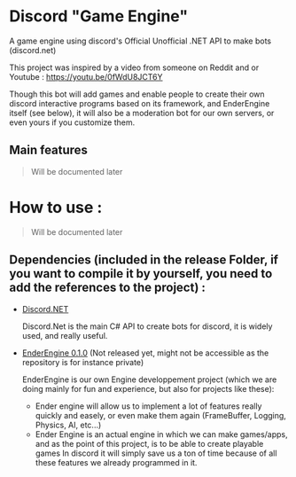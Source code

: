 # Discord "Game Engine"
A game engine using discord's Official Unofficial .NET API to make bots (discord.net)

This project was inspired by a video from someone on Reddit and or Youtube : https://youtu.be/0fWdU8JCT6Y

Though this bot will add games and enable people to create their own discord interactive programs based on its framework, and EnderEngine itself (see below), it will also be a moderation bot for our own servers, or even yours if you customize them.

## Main features

> Will be documented later

# How to use :

> Will be documented later

## Dependencies (included in the release Folder, if you want to compile it by yourself, you need to add the references to the project) :
- [Discord.NET](https://github.com/discord-net/Discord.Net)
    
  Discord.Net is the main C# API to create bots for discord, it is widely used, and really useful.
- [EnderEngine 0.1.0](https://github.com/Nothender/EnderEngine) (Not released yet, might not be accessible as the repository is for instance private)

  EnderEngine is our own Engine developpement project (which we are doing mainly for fun and experience, but also for projects like these):
  * Ender engine will allow us to implement a lot of features really quickly and easely, or even make them again (FrameBuffer, Logging, Physics, AI, etc...)
  * Ender Engine is an actual engine in which we can make games/apps, and as the point of this project, is to be able to create playable games In discord it will simply save us a ton of time because of all these features we already programmed in it.
